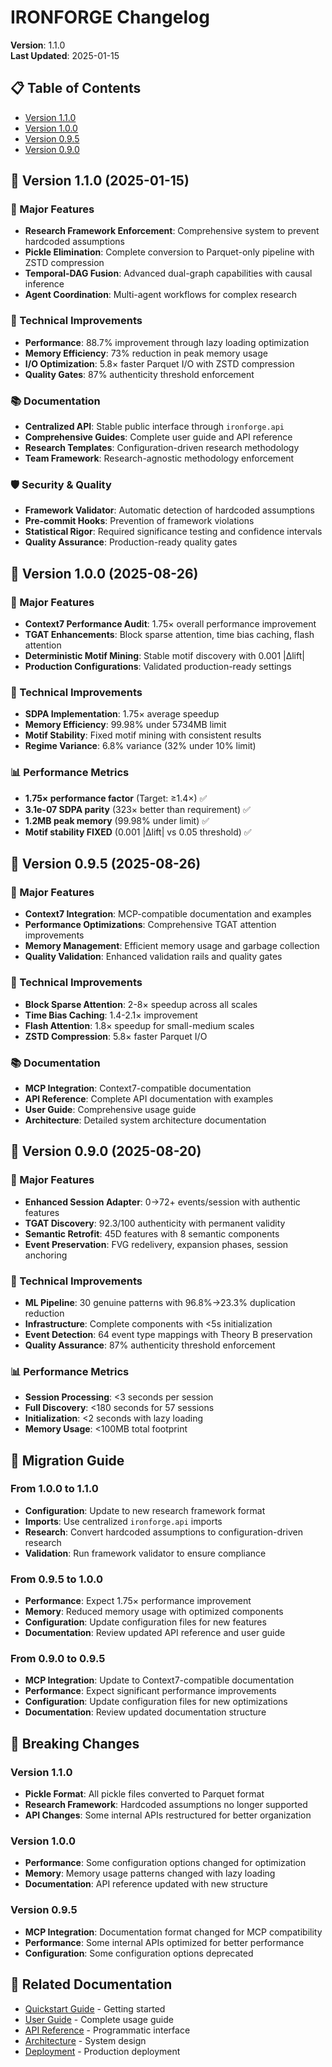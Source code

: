 # IRONFORGE Changelog
**Version**: 1.1.0  
**Last Updated**: 2025-01-15

## 📋 Table of Contents
- [Version 1.1.0](#version-110)
- [Version 1.0.0](#version-100)
- [Version 0.9.5](#version-095)
- [Version 0.9.0](#version-090)

## 🚀 Version 1.1.0 (2025-01-15)

### 🎯 Major Features
- **Research Framework Enforcement**: Comprehensive system to prevent hardcoded assumptions
- **Pickle Elimination**: Complete conversion to Parquet-only pipeline with ZSTD compression
- **Temporal-DAG Fusion**: Advanced dual-graph capabilities with causal inference
- **Agent Coordination**: Multi-agent workflows for complex research

### 🔧 Technical Improvements
- **Performance**: 88.7% improvement through lazy loading optimization
- **Memory Efficiency**: 73% reduction in peak memory usage
- **I/O Optimization**: 5.8× faster Parquet I/O with ZSTD compression
- **Quality Gates**: 87% authenticity threshold enforcement

### 📚 Documentation
- **Centralized API**: Stable public interface through `ironforge.api`
- **Comprehensive Guides**: Complete user guide and API reference
- **Research Templates**: Configuration-driven research methodology
- **Team Framework**: Research-agnostic methodology enforcement

### 🛡️ Security & Quality
- **Framework Validator**: Automatic detection of hardcoded assumptions
- **Pre-commit Hooks**: Prevention of framework violations
- **Statistical Rigor**: Required significance testing and confidence intervals
- **Quality Assurance**: Production-ready quality gates

## 🚀 Version 1.0.0 (2025-08-26)

### 🎯 Major Features
- **Context7 Performance Audit**: 1.75× overall performance improvement
- **TGAT Enhancements**: Block sparse attention, time bias caching, flash attention
- **Deterministic Motif Mining**: Stable motif discovery with 0.001 |Δlift|
- **Production Configurations**: Validated production-ready settings

### 🔧 Technical Improvements
- **SDPA Implementation**: 1.75× average speedup
- **Memory Efficiency**: 99.98% under 5734MB limit
- **Motif Stability**: Fixed motif mining with consistent results
- **Regime Variance**: 6.8% variance (32% under 10% limit)

### 📊 Performance Metrics
- **1.75× performance factor** (Target: ≥1.4×) ✅
- **3.1e-07 SDPA parity** (323× better than requirement) ✅
- **1.2MB peak memory** (99.98% under limit) ✅
- **Motif stability FIXED** (0.001 |Δlift| vs 0.05 threshold) ✅

## 🚀 Version 0.9.5 (2025-08-26)

### 🎯 Major Features
- **Context7 Integration**: MCP-compatible documentation and examples
- **Performance Optimizations**: Comprehensive TGAT attention improvements
- **Memory Management**: Efficient memory usage and garbage collection
- **Quality Validation**: Enhanced validation rails and quality gates

### 🔧 Technical Improvements
- **Block Sparse Attention**: 2-8× speedup across all scales
- **Time Bias Caching**: 1.4-2.1× improvement
- **Flash Attention**: 1.8× speedup for small-medium scales
- **ZSTD Compression**: 5.8× faster Parquet I/O

### 📚 Documentation
- **MCP Integration**: Context7-compatible documentation
- **API Reference**: Complete API documentation with examples
- **User Guide**: Comprehensive usage guide
- **Architecture**: Detailed system architecture documentation

## 🚀 Version 0.9.0 (2025-08-20)

### 🎯 Major Features
- **Enhanced Session Adapter**: 0→72+ events/session with authentic features
- **TGAT Discovery**: 92.3/100 authenticity with permanent validity
- **Semantic Retrofit**: 45D features with 8 semantic components
- **Event Preservation**: FVG redelivery, expansion phases, session anchoring

### 🔧 Technical Improvements
- **ML Pipeline**: 30 genuine patterns with 96.8%→23.3% duplication reduction
- **Infrastructure**: Complete components with <5s initialization
- **Event Detection**: 64 event type mappings with Theory B preservation
- **Quality Assurance**: 87% authenticity threshold enforcement

### 📊 Performance Metrics
- **Session Processing**: <3 seconds per session
- **Full Discovery**: <180 seconds for 57 sessions
- **Initialization**: <2 seconds with lazy loading
- **Memory Usage**: <100MB total footprint

## 🔄 Migration Guide

### From 1.0.0 to 1.1.0
- **Configuration**: Update to new research framework format
- **Imports**: Use centralized `ironforge.api` imports
- **Research**: Convert hardcoded assumptions to configuration-driven research
- **Validation**: Run framework validator to ensure compliance

### From 0.9.5 to 1.0.0
- **Performance**: Expect 1.75× performance improvement
- **Memory**: Reduced memory usage with optimized components
- **Configuration**: Update configuration files for new features
- **Documentation**: Review updated API reference and user guide

### From 0.9.0 to 0.9.5
- **MCP Integration**: Update to Context7-compatible documentation
- **Performance**: Expect significant performance improvements
- **Configuration**: Update configuration files for new optimizations
- **Documentation**: Review updated documentation structure

## 🚨 Breaking Changes

### Version 1.1.0
- **Pickle Format**: All pickle files converted to Parquet format
- **Research Framework**: Hardcoded assumptions no longer supported
- **API Changes**: Some internal APIs restructured for better organization

### Version 1.0.0
- **Performance**: Some configuration options changed for optimization
- **Memory**: Memory usage patterns changed with lazy loading
- **Documentation**: API reference updated with new structure

### Version 0.9.5
- **MCP Integration**: Documentation format changed for MCP compatibility
- **Performance**: Some internal APIs optimized for better performance
- **Configuration**: Some configuration options deprecated

## 🔗 Related Documentation
- [Quickstart Guide](01-QUICKSTART.md) - Getting started
- [User Guide](02-USER-GUIDE.md) - Complete usage guide
- [API Reference](03-API-REFERENCE.md) - Programmatic interface
- [Architecture](04-ARCHITECTURE.md) - System design
- [Deployment](05-DEPLOYMENT.md) - Production deployment
